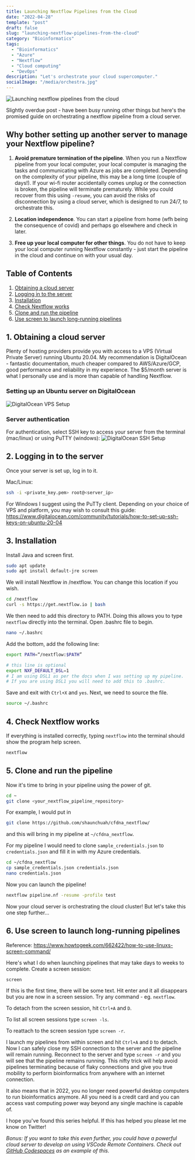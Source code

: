 ```yaml
---
title: Launching Nextflow Pipelines from the Cloud
date: "2022-04-28"
template: "post"
draft: false
slug: "launching-nextflow-pipelines-from-the-cloud"
category: "Bioinformatics"
tags:
  - "Bioinformatics"
  - "Azure"
  - "Nextflow"
  - "Cloud computing"
  - "DevOps"
description: "Let's orchestrate your cloud supercomputer."
socialImage: "/media/orchestra.jpg"
---
```


![Launching nextflow pipelines from the cloud](/media/orchestra.jpg)

Slightly overdue post - have been busy running other things but here's the promised guide on orchestrating a nextflow pipeline from a cloud server.

## Why bother setting up another server to manage your Nextflow pipeline?

1. **Avoid premature termination of the pipeline**. When you run a Nextflow pipeline from your local computer, your local computer is managing the tasks and communicating with Azure as jobs are completed. Depending on the complexity of your pipeline, this may be a long time (couple of days!). If your wi-fi router accidentally comes unplug or the connection is broken, the pipeline will terminate prematurely. While you could recover from this using `-resume`, you can avoid the risks of disconnection by using a cloud server, which is designed to run 24/7, to orchestrate this.

2. **Location independence**. You can start a pipeline from home (wfh being the consequence of covid) and perhaps go elsewhere and check in later.

3. **Free up your local computer for other things**. You do not have to keep your local computer running Nextflow constantly - just start the pipeline in the cloud and continue on with your usual day.

## Table of Contents

1. [Obtaining a cloud server](#1-obtaining-a-cloud-server)
2. [Logging in to the server](#2-logging-in-to-the-server)
3. [Installation](#3-installation)
4. [Check Nextflow works](#4-check-nextflow-works)
5. [Clone and run the pipeline](#5-clone-and-run-the-pipeline)
6. [Use screen to launch long-running pipelines](#6-use-screen-to-launch-long-running-pipelines)

## 1. Obtaining a cloud server

Plenty of hosting providers provide you with access to a VPS (Virtual Private Server) running Ubuntu 20.04. My recommendation is DigitalOcean - fantastic documentation, much cheaper compared to AWS/Azure/GCP, good performance and reliability in my experience. The $5/month server is what I personally use and is more than capable of handling Nextflow.

### Setting up an Ubuntu server on DigitalOcean

![DigitalOcean VPS Setup](/media/do_droplet_creation.png)

### Server authentication

For authentication, select SSH key to access your server from the terminal (mac/linux) or using PuTTY (windows):
![DigitalOcean SSH Setup](/media/do_droplet_ssh.png)

## 2. Logging in to the server

Once your server is set up, log in to it.

Mac/Linux:

```sh
ssh -i <private_key.pem> root@<server_ip>
```

For Windows I suggest using the PuTTy client. Depending on your choice of VPS and platform, you may wish to consult this guide: <https://www.digitalocean.com/community/tutorials/how-to-set-up-ssh-keys-on-ubuntu-20-04>

## 3. Installation

Install Java and screen first.

```sh
sudo apt update
sudo apt install default-jre screen
```

We will install Nextflow in /nextflow. You can change this location if you wish.

```sh
cd /nextflow
curl -s https://get.nextflow.io | bash
```

We then need to add this directory to PATH. Doing this allows you to type `nextflow` directly into the terminal. Open .bashrc file to begin.

```sh
nano ~/.bashrc
```

Add the bottom, add the following line:

```sh
export PATH=“/nextflow:$PATH”

# this line is optional
export NXF_DEFAULT_DSL=1 
# I am using DSL1 as per the docs when I was setting up my pipeline.
# If you are using DSL1 you will need to add this to .bashrc.
```

Save and exit with `Ctrl+X` and `yes`. Next, we need to source the file.

```sh
source ~/.bashrc
```

## 4. Check Nextflow works

If everything is installed correctly, typing `nextflow` into the terminal should show the program help screen.

```sh
nextflow
```

## 5. Clone and run the pipeline

Now it's time to bring in your pipeline using the power of git.

```sh
cd ~
git clone <your_nextflow_pipeline_repository>
```

For example, I would put in

```sh
git clone https://github.com/shaunchuah/cfdna_nextflow/
```

and this will bring in my pipeline at `~/cfdna_nextflow`.

For my pipeline I would need to clone `sample_credentials.json` to `credentials.json` and fill it in with my Azure credentials.

```sh
cd ~/cfdna_nextflow
cp sample_credentials.json credentials.json
nano credentials.json
```

Now you can launch the pipeline!

```sh
nextflow pipeline.nf -resume -profile test
```

Now your cloud server is orchestrating the cloud cluster! But let's take this one step further...

## 6. Use screen to launch long-running pipelines

Reference: <https://www.howtogeek.com/662422/how-to-use-linuxs-screen-command/>

Here's what I do when launching pipelines that may take days to weeks to complete. Create a screen session:

```sh
screen
```

If this is the first time, there will be some text. Hit enter and it all disappears but you are now in a screen session. Try any command - eg. `nextflow`.

To detach from the screen session, hit `Ctrl+A` and `D`.

To list all screen sessions type `screen -ls`.

To reattach to the screen session type `screen -r`.

I launch my pipelines from within screen and hit `Ctrl+A` and `D` to detach. Now I can safely close my SSH connection to the server and the pipeline will remain running. Reconnect to the server and type `screen -r` and you will see that the pipeline remains running. This nifty trick will help avoid pipelines terminating because of flaky connections and give you true mobility to perform bioinformatics from anywhere with an internet connection.

It also means that in 2022, you no longer need powerful desktop computers to run bioinformatics anymore. All you need is a credit card and you can access vast computing power way beyond any single machine is capable of.

I hope you've found this series helpful. If this has helped you please let me know on Twitter!

_Bonus: If you want to take this even further, you could have a powerful cloud server to develop on using VSCode Remote Containers. Check out [GitHub Codespaces](https://github.com/features/codespaces) as an example of this._
